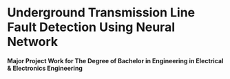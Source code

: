 # Underground Transmission Line Fault Detection Using Neural Network

**Major Project Work for The Degree of Bachelor in Engineering in Electrical & Electronics Engineering**

